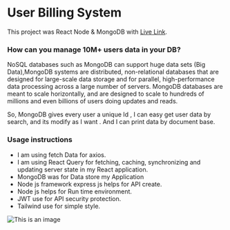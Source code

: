 # User Billing System 

This project was React Node & MongoDB with [Live Link](https://billing-system-b6389.web.app/).

### How can you manage 10M+ users data in your DB? 
NoSQL databases such as MongoDB can support huge data sets (Big Data),MongoDB systems are distributed, non-relational databases that are designed for large-scale data storage and for parallel, high-performance data processing across a large number of servers. MongoDB databases are meant to scale horizontally, and are designed to scale to hundreds of millions and even billions of users doing updates and reads.

So, MongoDB gives every user a unique Id , I can easy get user data by search, and its modify as I want . And I can print data by document base.

### Usage instructions

* I am using fetch Data for axios.
* I am using React Query for  fetching, caching, synchronizing and updating server state in my React application.
* MongoDB was for Data store my Application
* Node js framework express js helps for API create.
* Node js helps for Run time environment.
* JWT use for API security protection.
* Tailwind use for simple style.

![This is an image](https://i.ibb.co/nDPQ0gy/Screenshot-2022-07-08-at-06-53-56-React-App.png)